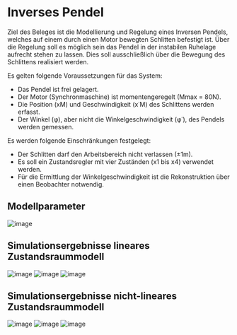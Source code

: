 # Inverses Pendel

Ziel des Beleges ist die Modellierung und Regelung eines Inversen Pendels, welches auf
einem durch einen Motor bewegten Schlitten befestigt ist. Über die Regelung soll es möglich
sein das Pendel in der instabilen Ruhelage aufrecht stehen zu lassen. Dies soll ausschließlich
über die Bewegung des Schlittens realisiert werden.

Es gelten folgende Voraussetzungen für das System:
- Das Pendel ist frei gelagert.
- Der Motor (Synchronmaschine) ist momentengeregelt (Mmax = 80N).
- Die Position (xM) und Geschwindigkeit (x˙M) des Schlittens werden erfasst.
- Der Winkel (φ), aber nicht die Winkelgeschwindigkeit (φ˙), des Pendels werden gemessen.

Es werden folgende Einschränkungen festgelegt:
- Der Schlitten darf den Arbeitsbereich nicht verlassen (±1m).
- Es soll ein Zustandsregler mit vier Zuständen (x1 bis x4) verwendet werden.
- Für die Ermittlung der Winkelgeschwindigkeit ist die Rekonstruktion über einen Beobachter notwendig.

## Modellparameter

![image](https://user-images.githubusercontent.com/17433117/180845399-56714642-72df-46c2-bbdc-6c62f8b5c04e.png)

## Simulationsergebnisse lineares Zustandsraummodell

![image](https://user-images.githubusercontent.com/17433117/180845658-7dc7f6b0-994c-4392-842f-383b3eba00ce.png)
![image](https://user-images.githubusercontent.com/17433117/180845687-69abbf6b-7fcc-431e-b524-cd3f2ef6bc78.png)
![image](https://user-images.githubusercontent.com/17433117/180845720-4d4706f7-1449-47e2-b6c2-81324a92519a.png)

## Simulationsergebnisse nicht-lineares Zustandsraummodell
![image](https://user-images.githubusercontent.com/17433117/180845786-26483203-9d36-42ae-a99e-3da809e2518c.png)
![image](https://user-images.githubusercontent.com/17433117/180845812-89245d58-bd6d-440d-ac2c-626c2b7d738b.png)
![image](https://user-images.githubusercontent.com/17433117/180845835-64925e37-2ae2-464a-a5a6-6f7e9c094a1b.png)
